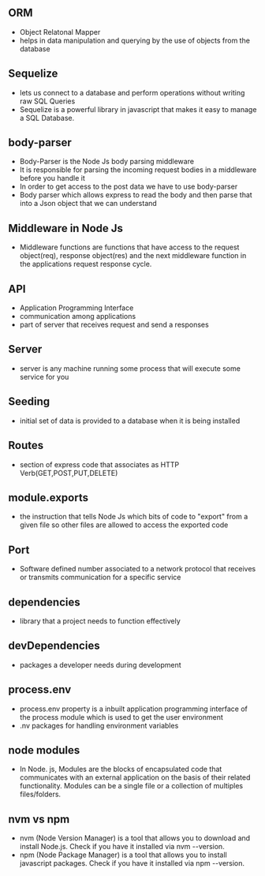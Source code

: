 ## ORM

- Object Relatonal Mapper
- helps in data manipulation and querying by the use of objects from the database

## Sequelize

- lets us connect to a database and perform operations without writing raw SQL Queries
- Sequelize is a powerful library in javascript that makes it easy to manage a SQL Database.

## body-parser

- Body-Parser is the Node Js body parsing middleware
- It is responsible for parsing the incoming request bodies in a middleware before you handle it
- In order to get access to the post data we have to use body-parser
- Body parser which allows express to read the body and then parse that into a Json object that we can understand

## Middleware in Node Js

- Middleware functions are functions that have access to the request object(req), response object(res) and the next middleware function in the applications request response cycle.

## API

- Application Programming Interface
- communication among applications
- part of server that receives request and send a responses

## Server

- server is any machine running some process that will execute some service for you

## Seeding

- initial set of data is provided to a database when it is being installed

## Routes

- section of express code that associates as HTTP Verb(GET,POST,PUT,DELETE)

## module.exports

- the instruction that tells Node Js which bits of code to "export" from a given file so other files are allowed to access the exported code

## Port

- Software defined number associated to a network protocol that receives or transmits communication for a specific service

## dependencies

- library that a project needs to function effectively

## devDependencies

- packages a developer needs during development

## process.env

- process.env property is a inbuilt application programming interface of the process module which is used to get the user environment
- .nv packages for handling environment variables

## node modules

- In Node. js, Modules are the blocks of encapsulated code that communicates with an external application on the basis of their related functionality. Modules can be a single file or a collection of multiples files/folders.

## nvm vs npm
* nvm (Node Version Manager) is a tool that allows you to download and install Node.js. Check if you have it installed via nvm --version.
* npm (Node Package Manager) is a tool that allows you to install javascript packages. Check if you have it installed via npm --version.


